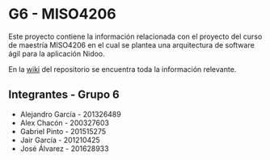 # G6 - MISO4206

Este proyecto contiene la información relacionada con el proyecto del curso de maestría MISO4206 en el cual se plantea una arquitectura de software ágil para la aplicación Nidoo.

En la [wiki](https://github.com/glpinto10/nidoo-g6/wiki) del repositorio se encuentra toda la información relevante. 

## Integrantes - Grupo 6

- Alejandro García - 201326489
- Alex Chacón - 200327603
- Gabriel Pinto - 201515275
- Jair García - 201210425
- José Álvarez - 201628933
